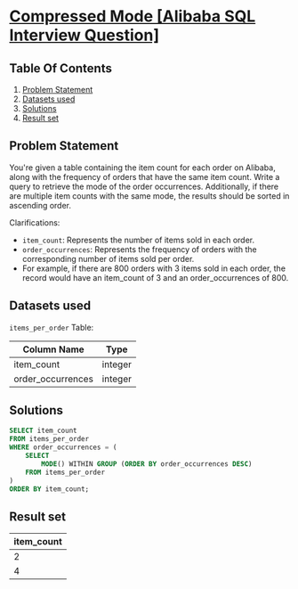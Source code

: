 # [Compressed Mode [Alibaba SQL Interview Question]](https://datalemur.com/questions/alibaba-compressed-mode)

## Table Of Contents
1. [Problem Statement]()
2. [Datasets used]()
3. [Solutions]()
4. [Result set]()

## Problem Statement

You're given a table containing the item count for each order on Alibaba, along with the frequency of orders that have the same item count. Write a query to retrieve the mode of the order occurrences. Additionally, if there are multiple item counts with the same mode, the results should be sorted in ascending order.

Clarifications:

- ```item_count```: Represents the number of items sold in each order.
- ```order_occurrences```: Represents the frequency of orders with the corresponding number of items sold per order.
- For example, if there are 800 orders with 3 items sold in each order, the record would have an item_count of 3 and an order_occurrences of 800.

## Datasets used

```items_per_order``` Table:

|  Column Name  | Type          |
| ------------- | ------------- |
| item_count | integer |
| order_occurrences |	integer |

## Solutions

```sql
SELECT item_count
FROM items_per_order
WHERE order_occurrences = (
    SELECT
        MODE() WITHIN GROUP (ORDER BY order_occurrences DESC)
    FROM items_per_order
)
ORDER BY item_count;
```

## Result set

| item_count |
| ------------ |
| 2 |
| 4 |